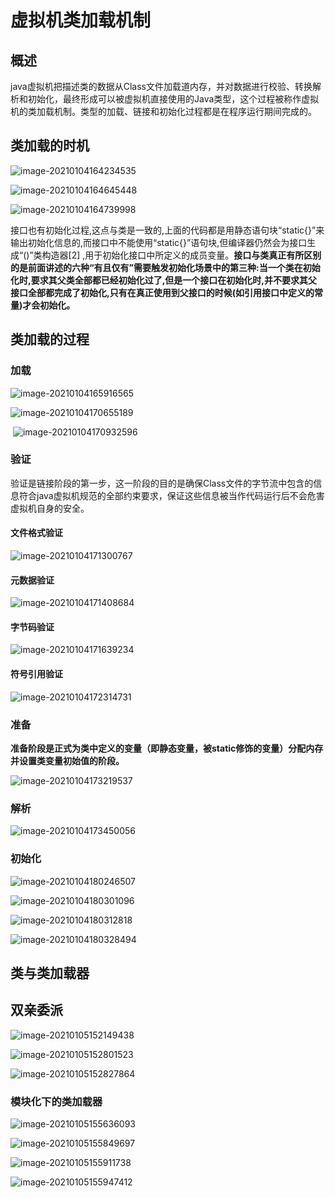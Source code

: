 # 虚拟机类加载机制

## 概述

java虚拟机把描述类的数据从Class文件加载道内存，并对数据进行校验、转换解析和初始化，最终形成可以被虚拟机直接使用的Java类型，这个过程被称作虚拟机的类加载机制。类型的加载、链接和初始化过程都是在程序运行期间完成的。

## 类加载的时机

![image-20210104164234535](images/虚拟机类加载机制/image-20210104164234535.png)

![image-20210104164645448](images/虚拟机类加载机制/image-20210104164645448.png)

![image-20210104164739998](images/虚拟机类加载机制/image-20210104164739998.png)



​		接口也有初始化过程,这点与类是一致的,上面的代码都是用静态语句块“static{}”来输出初始化信息的,而接口中不能使用“static{}”语句块,但编译器仍然会为接口生成“<clinit>()”类构造器[2] ,用于初始化接口中所定义的成员变量。**接口与类真正有所区别的是前面讲述的六种“有且仅有”需要触发初始化场景中的第三种:当一个类在初始化时,要求其父类全部都已经初始化过了,但是一个接口在初始化时,并不要求其父接口全部都完成了初始化,只有在真正使用到父接口的时候(如引用接口中定义的常量)才会初始化。**



## 类加载的过程

### 加载

![image-20210104165916565](images/虚拟机类加载机制/image-20210104165916565.png)

![image-20210104170655189](images/虚拟机类加载机制/image-20210104170655189.png)



​	![image-20210104170932596](images/虚拟机类加载机制/image-20210104170932596.png)

### 验证

验证是链接阶段的第一步，这一阶段的目的是确保Class文件的字节流中包含的信息符合java虚拟机规范的全部约束要求，保证这些信息被当作代码运行后不会危害虚拟机自身的安全。

#### 文件格式验证

![image-20210104171300767](images/虚拟机类加载机制/image-20210104171300767.png)

#### 元数据验证

![image-20210104171408684](images/虚拟机类加载机制/image-20210104171408684.png)



#### 字节码验证

![image-20210104171639234](images/虚拟机类加载机制/image-20210104171639234.png)

#### 符号引用验证

![image-20210104172314731](images/虚拟机类加载机制/image-20210104172314731.png)

### 准备

**准备阶段是正式为类中定义的变量（即静态变量，被static修饰的变量）分配内存并设置类变量初始值的阶段。**



![image-20210104173219537](images/虚拟机类加载机制/image-20210104173219537.png)

### 解析

![image-20210104173450056](images/虚拟机类加载机制/image-20210104173450056.png)

### 初始化

![image-20210104180246507](images/虚拟机类加载机制/image-20210104180246507.png)

![image-20210104180301096](images/虚拟机类加载机制/image-20210104180301096.png)

![image-20210104180312818](images/虚拟机类加载机制/image-20210104180312818.png)

![image-20210104180328494](images/虚拟机类加载机制/image-20210104180328494.png)

## 类与类加载器



## 双亲委派

![image-20210105152149438](images/虚拟机类加载机制/image-20210105152149438.png)

![image-20210105152801523](images/虚拟机类加载机制/image-20210105152801523.png)

![image-20210105152827864](images/虚拟机类加载机制/image-20210105152827864.png)



### 模块化下的类加载器



![image-20210105155636093](images/虚拟机类加载机制/image-20210105155636093.png)

![image-20210105155849697](images/虚拟机类加载机制/image-20210105155849697.png)

![image-20210105155911738](images/虚拟机类加载机制/image-20210105155911738.png)

![image-20210105155947412](images/虚拟机类加载机制/image-20210105155947412.png)